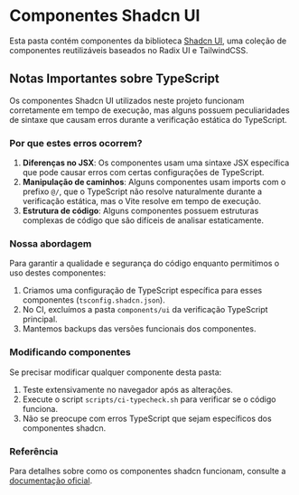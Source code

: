 # Componentes Shadcn UI

Esta pasta contém componentes da biblioteca [Shadcn UI](https://ui.shadcn.com/), uma coleção de componentes reutilizáveis baseados no Radix UI e TailwindCSS.

## Notas Importantes sobre TypeScript

Os componentes Shadcn UI utilizados neste projeto funcionam corretamente em tempo de execução, mas alguns possuem peculiaridades de sintaxe que causam erros durante a verificação estática do TypeScript.

### Por que estes erros ocorrem?

1. **Diferenças no JSX**: Os componentes usam uma sintaxe JSX específica que pode causar erros com certas configurações de TypeScript.
2. **Manipulação de caminhos**: Alguns componentes usam imports com o prefixo `@/`, que o TypeScript não resolve naturalmente durante a verificação estática, mas o Vite resolve em tempo de execução.
3. **Estrutura de código**: Alguns componentes possuem estruturas complexas de código que são difíceis de analisar estaticamente.

### Nossa abordagem

Para garantir a qualidade e segurança do código enquanto permitimos o uso destes componentes:

1. Criamos uma configuração de TypeScript específica para esses componentes (`tsconfig.shadcn.json`).
2. No CI, excluímos a pasta `components/ui` da verificação TypeScript principal.
3. Mantemos backups das versões funcionais dos componentes.

### Modificando componentes

Se precisar modificar qualquer componente desta pasta:

1. Teste extensivamente no navegador após as alterações.
2. Execute o script `scripts/ci-typecheck.sh` para verificar se o código funciona.
3. Não se preocupe com erros TypeScript que sejam específicos dos componentes shadcn.

### Referência

Para detalhes sobre como os componentes shadcn funcionam, consulte a [documentação oficial](https://ui.shadcn.com/docs).